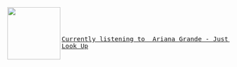 

<img align="left" width="120" height="120" src="https:&#x2F;&#x2F;lastfm.freetls.fastly.net&#x2F;i&#x2F;u&#x2F;174s&#x2F;531ea91c57f49644e8fa7f5d47d06339.jpg">

<big><pre>

[`Currently listening to  Ariana Grande - Just Look Up`](https://google.com/)

</pre></big>
